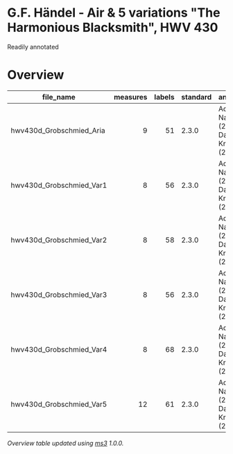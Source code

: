 # G.F. Händel - Air & 5 variations "The Harmonious Blacksmith", HWV 430

Readily annotated


# Overview
|       file_name        |measures|labels|standard|                annotators                 |reviewers|
|------------------------|-------:|-----:|--------|-------------------------------------------|---------|
|hwv430d_Grobschmied_Aria|       9|    51|2.3.0   |Adrian Nagel (2.1.0), Davor Krkljus (2.3.0)|DK       |
|hwv430d_Grobschmied_Var1|       8|    56|2.3.0   |Adrian Nagel (2.1.0), Davor Krkljus (2.3.0)|DK       |
|hwv430d_Grobschmied_Var2|       8|    58|2.3.0   |Adrian Nagel (2.1.0), Davor Krkljus (2.3.0)|DK       |
|hwv430d_Grobschmied_Var3|       8|    56|2.3.0   |Adrian Nagel (2.1.0), Davor Krkljus (2.3.0)|DK       |
|hwv430d_Grobschmied_Var4|       8|    68|2.3.0   |Adrian Nagel (2.1.0), Davor Krkljus (2.3.0)|DK       |
|hwv430d_Grobschmied_Var5|      12|    61|2.3.0   |Adrian Nagel (2.1.0), Davor Krkljus (2.3.0)|DK       |


*Overview table updated using [ms3](https://johentsch.github.io/ms3/) 1.0.0.*
